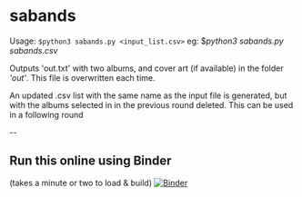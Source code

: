 # sabands

Usage: `$python3 sabands.py <input_list.csv>` 
 eg: $_python3 sabands.py sabands.csv_

Outputs 'out.txt' with two albums, and cover art (if available) in the folder _'out'_. This file is overwritten each time.

An updated .csv list with the same name as the input file is generated, but with the albums selected in in the previous round deleted. This can be used in a following round

--

## Run this online using Binder
(takes a minute or two to load & build)
[![Binder](https://mybinder.org/badge_logo.svg)](https://mybinder.org/v2/gh/charlcater/sabands/master?filepath=sabands.ipynb)
